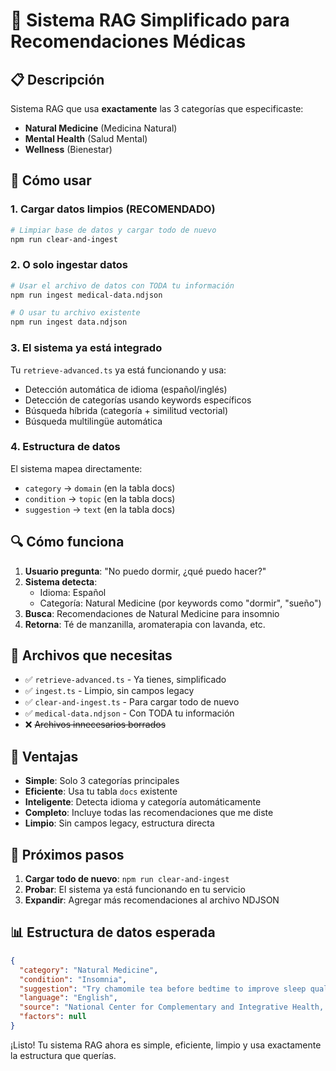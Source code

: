 # 🏥 Sistema RAG Simplificado para Recomendaciones Médicas

## 📋 Descripción

Sistema RAG que usa **exactamente** las 3 categorías que especificaste:

- **Natural Medicine** (Medicina Natural)
- **Mental Health** (Salud Mental)
- **Wellness** (Bienestar)

## 🚀 Cómo usar

### 1. **Cargar datos limpios (RECOMENDADO)**

```bash
# Limpiar base de datos y cargar todo de nuevo
npm run clear-and-ingest
```

### 2. **O solo ingestar datos**

```bash
# Usar el archivo de datos con TODA tu información
npm run ingest medical-data.ndjson

# O usar tu archivo existente
npm run ingest data.ndjson
```

### 3. **El sistema ya está integrado**

Tu `retrieve-advanced.ts` ya está funcionando y usa:

- Detección automática de idioma (español/inglés)
- Detección de categorías usando keywords específicos
- Búsqueda híbrida (categoría + similitud vectorial)
- Búsqueda multilingüe automática

### 4. **Estructura de datos**

El sistema mapea directamente:

- `category` → `domain` (en la tabla docs)
- `condition` → `topic` (en la tabla docs)
- `suggestion` → `text` (en la tabla docs)

## 🔍 Cómo funciona

1. **Usuario pregunta**: "No puedo dormir, ¿qué puedo hacer?"
2. **Sistema detecta**:
   - Idioma: Español
   - Categoría: Natural Medicine (por keywords como "dormir", "sueño")
3. **Busca**: Recomendaciones de Natural Medicine para insomnio
4. **Retorna**: Té de manzanilla, aromaterapia con lavanda, etc.

## 📁 Archivos que necesitas

- ✅ `retrieve-advanced.ts` - Ya tienes, simplificado
- ✅ `ingest.ts` - Limpio, sin campos legacy
- ✅ `clear-and-ingest.ts` - Para cargar todo de nuevo
- ✅ `medical-data.ndjson` - Con TODA tu información
- ❌ ~~Archivos innecesarios borrados~~

## 🎯 Ventajas

- **Simple**: Solo 3 categorías principales
- **Eficiente**: Usa tu tabla `docs` existente
- **Inteligente**: Detecta idioma y categoría automáticamente
- **Completo**: Incluye todas las recomendaciones que me diste
- **Limpio**: Sin campos legacy, estructura directa

## 🚀 Próximos pasos

1. **Cargar todo de nuevo**: `npm run clear-and-ingest`
2. **Probar**: El sistema ya está funcionando en tu servicio
3. **Expandir**: Agregar más recomendaciones al archivo NDJSON

## 📊 Estructura de datos esperada

```json
{
  "category": "Natural Medicine",
  "condition": "Insomnia",
  "suggestion": "Try chamomile tea before bedtime to improve sleep quality",
  "language": "English",
  "source": "National Center for Complementary and Integrative Health, 2022",
  "factors": null
}
```

¡Listo! Tu sistema RAG ahora es simple, eficiente, limpio y usa exactamente la estructura que querías.
